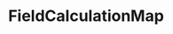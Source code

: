 ---
optionsClassName: FieldCalculationMapOptions
optionsClassFullName: MigrationTools.Tools.FieldCalculationMapOptions
configurationSamples:
- name: defaults
  order: 2
  description: 
  code: >-
    {
      "MigrationTools": {
        "Version": "16.0",
        "CommonTools": {
          "FieldMappingTool": {
            "FieldMaps": [
              {
                "FieldMapType": "FieldCalculationMap",
                "ApplyTo": [
                  "*"
                ]
              }
            ]
          }
        }
      }
    }
  sampleFor: MigrationTools.Tools.FieldCalculationMapOptions
- name: sample
  order: 1
  description: 
  code: >-
    {
      "MigrationTools": {
        "Version": "16.0",
        "CommonTools": {
          "FieldMappingTool": {
            "FieldMaps": [
              {
                "ApplyTo": [
                  "Bug",
                  "Task"
                ],
                "expression": "[effort] * [rate]",
                "FieldMapType": "FieldCalculationMap",
                "parameters": {
                  "effort": "Custom.EstimatedHours",
                  "rate": "Custom.HourlyRate"
                },
                "targetField": "Custom.EstimatedCost"
              }
            ]
          }
        }
      }
    }
  sampleFor: MigrationTools.Tools.FieldCalculationMapOptions
- name: classic
  order: 3
  description: 
  code: >-
    {
      "$type": "FieldCalculationMapOptions",
      "expression": "[effort] * [rate]",
      "parameters": {
        "effort": "Custom.EstimatedHours",
        "rate": "Custom.HourlyRate"
      },
      "targetField": "Custom.EstimatedCost",
      "ApplyTo": [
        "*",
        "Bug",
        "Task"
      ]
    }
  sampleFor: MigrationTools.Tools.FieldCalculationMapOptions
description: Performs mathematical calculations on numeric fields using NCalc expressions during migration.
className: FieldCalculationMap
typeName: FieldMaps
architecture: 
options:
- parameterName: ApplyTo
  type: List
  description: missing XML code comments
  defaultValue: missing XML code comments
- parameterName: expression
  type: String
  description: Gets or sets the NCalc expression to evaluate. Variables in the expression should be enclosed in square brackets (e.g., "[x]*2").
  defaultValue: null
- parameterName: parameters
  type: Dictionary
  description: Gets or sets a dictionary mapping variable names used in the expression to source field reference names.
  defaultValue: '{}'
- parameterName: targetField
  type: String
  description: Gets or sets the target field reference name where the calculated result will be stored.
  defaultValue: null
status: missing XML code comments
processingTarget: missing XML code comments
classFile: src/MigrationTools.Clients.TfsObjectModel/Tools/FieldMappingTool/FieldMaps/FieldCalculationMap.cs
optionsClassFile: src/MigrationTools/Tools/FieldMappingTool/FieldMaps/FieldCalculationMapOptions.cs

redirectFrom:
- /Reference/FieldMaps/FieldCalculationMapOptions/
layout: reference
toc: true
permalink: /Reference/FieldMaps/FieldCalculationMap/
title: FieldCalculationMap
categories:
- FieldMaps
- 
topics:
- topic: notes
  path: /docs/Reference/FieldMaps/FieldCalculationMap-notes.md
  exists: false
  markdown: ''
- topic: introduction
  path: /docs/Reference/FieldMaps/FieldCalculationMap-introduction.md
  exists: false
  markdown: ''

---